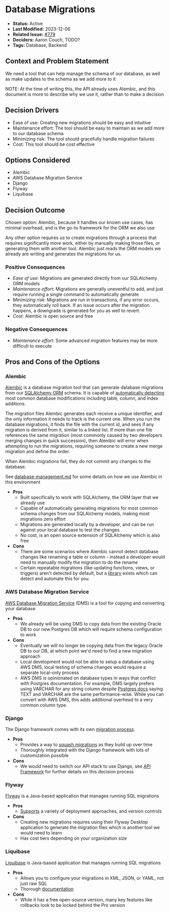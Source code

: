 # Database Migrations

- **Status:** Active
- **Last Modified:** 2023-12-06
- **Related Issue:** [#779](https://github.com/HHS/simpler-grants-gov/issues/779)
- **Deciders:** Aaron Couch, TODO?
- **Tags:** Database, Backend

## Context and Problem Statement

We need a tool that can help manage the schema of our database, as well as make updates to the schema as we add more to it

NOTE: At the time of writing this, the API already uses Alembic, and this document is more to describe why we use it, rather than to make a decision

## Decision Drivers

- Ease of use: Creating new migrations should be easy and intuitive
- Maintenance effort: The tool should be easy to maintain as we add more to our database schema
- Minimizing risk: The tool should gracefully handle migration failures
- Cost: This tool should be cost effective

## Options Considered

- Alembic
- AWS Database Migration Service
- Django
- Flyway
- Liquibase

## Decision Outcome

Chosen option: Alembic, because it handles our known use cases, has minimal overhead, and is the go-to framework for the ORM we also use

Any other option requires us to create migrations through a process that requires significantly more work,
either by manually making those files, or generating them with another tool. Alembic just reads the ORM models
we already are writing and generates the migrations for us.

### Positive Consequences

- *Ease of use*: Migrations are generated directly from our SQLAlchemy ORM models
- *Maintenance effort*: Migrations are generally uneventful to add, and just require running a single command to automatically generate
- *Minimizing risk*: Migrations are run in transactions, if any error occurs, they automatically roll back. If an issue occurs after the migration happens, a downgrade is generated for you as well to revert.
- *Cost*: Alembic is open source and free

### Negative Consequences

- *Maintenance effort*: Some advanced migration features may be more difficult to execute

## Pros and Cons of the Options

### Alembic

[Alembic](https://alembic.sqlalchemy.org/en/latest/) is a database migration tool that can generate database migrations from our [SQLAlchemy ORM](https://www.sqlalchemy.org/) schema. It is capable of [automatically detecting](https://alembic.sqlalchemy.org/en/latest/autogenerate.html#what-does-autogenerate-detect-and-what-does-it-not-detect) most common database modifications including table, column, and index additions.

The migration files Alembic generates each receive a unique identifier, and the only information it needs to track is the current one.
When you run the database migrations, it finds the file with the current id, and sees if any migration is derived from it, similar to a linked list.
If more than one file references the same migration (most commonly caused by two developers merging changes in quick succession), then Alembic will error when attempting to run the migrations, requiring someone to create a new merge migration and define the order.

When Alembic migrations fail, they do not commit any changes to the database.

See [database-management.md](/documentation/api/database/database-management.md) for some details on how we use Alembic in this environment

- **Pros**
  - Built specifically to work with SQLAlchemy, the ORM layer that we already use
  - Capable of automatically generating migrations for most common schema changes from our SQLAlchemy models, making most migrations zero effort
  - Migrations are generated locally by a developer, and can be run against your local database to test the changes
  - No cost, is an open source extension of SQLAlchemy which is also free
- **Cons**
  - There are some scenarios where Alembic cannot detect database changes like renaming a table or column - instead a developer would need to manually modify the migration to do the rename
  - Certain repeatable migrations (like updating functions, views, or triggers) aren't detected by default, but a [library](https://github.com/olirice/alembic_utils) exists which can detect and automate this for you.

### AWS Database Migration Service

[AWS Database Migration Service](https://aws.amazon.com/dms/) (DMS) is a tool for copying and converting your database

- **Pros**
  - We already will be using DMS to copy data from the existing Oracle DB to our new Postgres DB which will require schema configuration to work
- **Cons**
  - Eventually we will no longer be copying data from the legacy Oracle DB to our DB, at which point we'd need to find a new migration approach
  - Local development would not be able to setup a database using AWS DMS, local testing of schema changes would require a separate local-only process
  - AWS DMS is opinionated on database types in ways that conflict with Postgres documentation. For example, DMS largely prefers using VARCHAR for any string column despite [Postgres docs](https://www.postgresql.org/docs/current/datatype-character.html) saying TEXT and VARCHAR are the same performance-wise. While you can convert with AWS DMS, this adds additional overhead to a very common column type.

### Django

The Django framework comes with its own [migration process](https://docs.djangoproject.com/en/4.2/topics/migrations/).

- **Pros**
  - Provides a way to [squash migrations](https://docs.djangoproject.com/en/5.0/topics/migrations/#squashing-migrations) as they build up over time
  - Thoroughly integrated with the Django framework with lots of customization possible
- **Cons**
  - We would need to switch our API stack to use Django, see [API Framework](./2023-07-07-api-framework.md) for further details on this decision process

### Flyway

[Flyway](https://flywaydb.org/) is a Java-based application that manages running SQL migrations

- **Pros**
  - [Supports](https://documentation.red-gate.com/flyway/flyway-desktop/database-devops-practices) a variety of deployment approaches, and version controls
- **Cons**
  - Creating new migrations requires using their Flyway Desktop application to generate the migration files which is another tool we would need to learn
  - Has cost tiers depending on your organization size

### Liquibase

[Liquibase](https://www.liquibase.com/) is Java-based application that manages running SQL migrations

- **Pros**
  - Allows you to configure your migrations in XML, JSON, or YAML, not just raw SQL
  - Thorough [documentation](https://docs.liquibase.com/start/home.html)
- **Cons**
  - While it has a free open-source version, many key features like rollbacks look to be locked behind the Pro version
